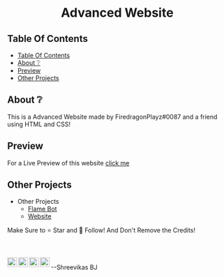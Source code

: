 <div align="center">
  <p>
    <h1>Advanced Website</h1>
  </p>
</div>

## Table Of Contents

- [Table Of Contents](#table-of-contents)
- [About ❔](#about-)
- [Preview](#preview)
- [Other Projects](#other-projects)


## About ❔

This is a Advanced Website made by FiredragonPlayz#0087 and a friend using HTML and CSS!

## Preview 

For a Live Preview of this website [click me](https://flamebot.gq)

## Other Projects

- Other Projects
  - [Flame Bot](https://top.gg/bot/796279185080582185)
  - [Website](https://flamebot.gq)

Make Sure to ⭐ Star and 💎 Follow! 
And Don't Remove the Credits!


<br/>
<br/>
<div align="center">
<a href="https://discord.com/users/725945760629129277" target="_blank" >
    <img align ="left" alt="FiredragonPlayz's Discord" width="22px" src ="https://cdn.jsdelivr.net/npm/simple-icons@v3/icons/discord.svg" />
</a>
  <a href="https://twitter.com/Firedragon_Play" target="_blank">
    <img align ="left" alt="FiredragonPlayz's Twitter " width="22px" src ="https://cdn.jsdelivr.net/npm/simple-icons@v3/icons/twitter.svg" />
  </a>
  <a href="https://youtube.com/c/FiredragonPlayz" target="_blank">
    <img align ="left" alt="FiredragonPlayz's Twitter " width="22px" src ="https://cdn.jsdelivr.net/npm/simple-icons@v3/icons/youtube.svg" />
  </a>
  <a href="https://github.com/FiredragonPlayz" target="_blank">
    <img align ="left" alt="FiredragonPlayz's Github " width="22px" src ="https://cdn.jsdelivr.net/npm/simple-icons@v3/icons/github.svg" />
  </a>
</div>

--Shreevikas BJ